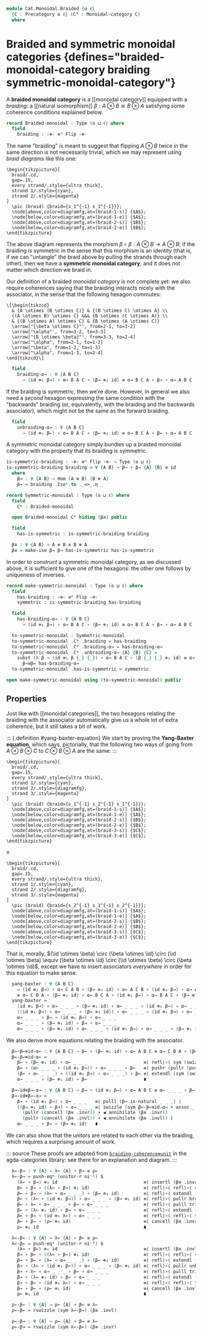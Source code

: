 <!--
```agda
open import Cat.Functor.Naturality
open import Cat.Functor.Bifunctor
open import Cat.Monoidal.Base
open import Cat.Functor.Base
open import Cat.Prelude

import Cat.Functor.Reasoning
import Cat.Reasoning

open _=>_
```
-->

```agda
module Cat.Monoidal.Braided {o ℓ}
  {C : Precategory o ℓ} (Cᵐ : Monoidal-category C)
  where
```

# Braided and symmetric monoidal categories {defines="braided-monoidal-category braiding symmetric-monoidal-category"}

<!--
```agda
open Cat.Reasoning C
open Monoidal Cᵐ
```
-->

A **braided monoidal category** is a [[monoidal category]] equipped with
a *braiding*: a [[natural isomorphism]] $\beta : A \otimes B \cong B
\otimes A$ satisfying some coherence conditions explained below.

```agda
record Braided-monoidal : Type (o ⊔ ℓ) where
  field
    braiding : -⊗- ≅ⁿ Flip -⊗-
```

<!--
```agda
  module β→ = _=>_ (braiding .Isoⁿ.to)
  module β← = _=>_ (braiding .Isoⁿ.from)

  β→ : ∀ {A B} → Hom (A ⊗ B) (B ⊗ A)
  β→ = braiding .Isoⁿ.to ._=>_.η _

  β← : ∀ {A B} → Hom (A ⊗ B) (B ⊗ A)
  β← = braiding .Isoⁿ.from ._=>_.η _

  β≅ : ∀ {A B} → A ⊗ B ≅ B ⊗ A
  β≅ = isoⁿ→iso braiding _
```
-->

The name "braiding" is meant to suggest that flipping $A \otimes B$
twice in the same direction is not necessarily trivial, which we may
represent using *braid diagrams* like this one:

~~~{.quiver}
\begin{tikzpicture}[
  braid/.cd,
  gap=.15,
  every strand/.style={ultra thick},
  strand 1/.style={cyan},
  strand 2/.style={magenta}
]
  \pic (braid) {braid={s_1^{-1} s_1^{-1}}};
  \node[above,color=diagramfg,at=(braid-1-s)] {$A$};
  \node[below,color=diagramfg,at=(braid-1-e)] {$A$};
  \node[above,color=diagramfg,at=(braid-2-s)] {$B$};
  \node[below,color=diagramfg,at=(braid-2-e)] {$B$};
\end{tikzpicture}
~~~

The above diagram represents the morphism $\beta \circ \beta : A \otimes
B \to A \otimes B$; if the braiding *is* symmetric in the sense that this
morphism is an identity (that is, if we can "untangle" the braid above
by pulling the strands through each other), then we have a **symmetric
monoidal category**, and it does not matter which direction we braid in.

Our definition of a braided *monoidal category* is not complete yet: we
also require coherences saying that the braiding interacts nicely with
the associator, in the sense that the following hexagon commutes:

~~~{.quiver}
\[\begin{tikzcd}
  & {A \otimes (B \otimes C)} & {(B \otimes C) \otimes A} \\
  {(A \otimes B) \otimes C} &&& {B \otimes (C \otimes A)} \\
  & {(B \otimes A) \otimes C} & {B \otimes (A \otimes C)}
  \arrow["{\beta \otimes C}"', from=2-1, to=3-2]
  \arrow["\alpha"', from=3-2, to=3-3]
  \arrow["{B \otimes \beta}"', from=3-3, to=2-4]
  \arrow["\alpha", from=2-1, to=1-2]
  \arrow["\beta", from=1-2, to=1-3]
  \arrow["\alpha", from=1-3, to=2-4]
\end{tikzcd}\]
~~~

```agda
  field
    braiding-α→ : ∀ {A B C}
      → (id ⊗₁ β→) ∘ α→ B A C ∘ (β→ ⊗₁ id) ≡ α→ B C A ∘ β→ ∘ α→ A B C
```

If the braiding is symmetric, then we're done. However, in general we
also need a *second* hexagon expressing the same condition with the
"backwards" braiding (or, equivalently, with the braiding and the
backwards associator), which might not be the same as the forward
braiding.

```agda
  field
    unbraiding-α→ : ∀ {A B C}
      → (id ⊗₁ β←) ∘ α→ B A C ∘ (β← ⊗₁ id) ≡ α→ B C A ∘ β← ∘ α→ A B C
```

<!--
```agda
  β←-α← : ∀ {A B C}
    → (β← ⊗₁ id) ∘ α← B A C ∘ (id ⊗₁ β←) ≡ α← A B C ∘ β← ∘ α← B C A
  β←-α← = inverse-unique refl refl
    (◀.F-map-iso β≅ ∙Iso α≅ ∙Iso ▶.F-map-iso β≅)
    (α≅ ∙Iso β≅ ∙Iso α≅)
    (sym (assoc _ _ _) ·· braiding-α→ ·· assoc _ _ _)
```
-->

A symmetric monoidal category simply bundles up a braided monoidal
category with the property that its braiding is symmetric.

```agda
is-symmetric-braiding : -⊗- ≅ⁿ Flip -⊗- → Type (o ⊔ ℓ)
is-symmetric-braiding braiding = ∀ {A B} → β→ ∘ β→ {A} {B} ≡ id
  where
    β→ : ∀ {A B} → Hom (A ⊗ B) (B ⊗ A)
    β→ = braiding .Isoⁿ.to ._=>_.η _

record Symmetric-monoidal : Type (o ⊔ ℓ) where
  field
    Cᵇ : Braided-monoidal

  open Braided-monoidal Cᵇ hiding (β≅) public

  field
    has-is-symmetric : is-symmetric-braiding braiding

  β≅ : ∀ {A B} → A ⊗ B ≅ B ⊗ A
  β≅ = make-iso β→ β→ has-is-symmetric has-is-symmetric
```

In order to *construct* a symmetric monoidal category, as we discussed
above, it is sufficient to give one of the hexagons: the other one
follows by uniqueness of inverses.

```agda
record make-symmetric-monoidal : Type (o ⊔ ℓ) where
  field
    has-braiding : -⊗- ≅ⁿ Flip -⊗-
    symmetric : is-symmetric-braiding has-braiding
```

<!--
```agda
  β→ : ∀ {A B} → Hom (A ⊗ B) (B ⊗ A)
  β→ = has-braiding .Isoⁿ.to ._=>_.η _
  β← : ∀ {A B} → Hom (A ⊗ B) (B ⊗ A)
  β← = has-braiding .Isoⁿ.from ._=>_.η _

  β→≡β← : Path (∀ {A B} → Hom (A ⊗ B) (B ⊗ A)) β→ β←
  β→≡β← = ext λ {_} {_} → inverse-unique refl refl
    (make-iso β→ β→ symmetric symmetric)
    (isoⁿ→iso has-braiding _)
    refl

  open Braided-monoidal hiding (β→)
  open Symmetric-monoidal hiding (β→)
```
-->

```agda
  field
    has-braiding-α→ : ∀ {A B C}
      → (id ⊗₁ β→) ∘ α→ B A C ∘ (β→ ⊗₁ id) ≡ α→ B C A ∘ β→ ∘ α→ A B C

  to-symmetric-monoidal : Symmetric-monoidal
  to-symmetric-monoidal .Cᵇ .braiding = has-braiding
  to-symmetric-monoidal .Cᵇ .braiding-α→ = has-braiding-α→
  to-symmetric-monoidal .Cᵇ .unbraiding-α→ {A} {B} {C} =
    subst (λ β → (id ⊗₁ β {_} {_}) ∘ α→ B A C ∘ (β {_} {_} ⊗₁ id) ≡ α→ _ _ _ ∘ β {_} {_} ∘ α→ _ _ _)
      β→≡β← has-braiding-α→
  to-symmetric-monoidal .has-is-symmetric = symmetric

open make-symmetric-monoidal using (to-symmetric-monoidal) public
```

## Properties

<!--
```agda
module Braided (Cᵇ : Braided-monoidal) where
  open Braided-monoidal Cᵇ public
```
-->

Just like with [[monoidal categories]], the two hexagons relating the
braiding with the associator automatically give us a whole lot of extra
coherence, but it still takes a bit of work.

::: {.definition #yang-baxter-equation}
We start by proving the **Yang-Baxter equation**, which says,
pictorially, that the following two ways of going from $A \otimes B
\otimes C$ to $C \otimes B \otimes A$ are the same:
:::

<div class="mathpar">

~~~{.quiver}
\begin{tikzpicture}[
  braid/.cd,
  gap=.15,
  every strand/.style={ultra thick},
  strand 1/.style={cyan},
  strand 2/.style={diagramfg},
  strand 3/.style={magenta}
]
  \pic (braid) {braid={s_1^{-1} s_2^{-1} s_1^{-1}}};
  \node[above,color=diagramfg,at=(braid-1-s)] {$A$};
  \node[below,color=diagramfg,at=(braid-1-e)] {$A$};
  \node[above,color=diagramfg,at=(braid-2-s)] {$B$};
  \node[below,color=diagramfg,at=(braid-2-e)] {$B$};
  \node[above,color=diagramfg,at=(braid-3-s)] {$C$};
  \node[below,color=diagramfg,at=(braid-3-e)] {$C$};
\end{tikzpicture}
~~~

$\equiv$

~~~{.quiver}
\begin{tikzpicture}[
  braid/.cd,
  gap=.15,
  every strand/.style={ultra thick},
  strand 1/.style={cyan},
  strand 2/.style={diagramfg},
  strand 3/.style={magenta}
]
  \pic (braid) {braid={s_2^{-1} s_1^{-1} s_2^{-1}}};
  \node[above,color=diagramfg,at=(braid-1-s)] {$A$};
  \node[below,color=diagramfg,at=(braid-1-e)] {$A$};
  \node[above,color=diagramfg,at=(braid-2-s)] {$B$};
  \node[below,color=diagramfg,at=(braid-2-e)] {$B$};
  \node[above,color=diagramfg,at=(braid-3-s)] {$C$};
  \node[below,color=diagramfg,at=(braid-3-e)] {$C$};
\end{tikzpicture}
~~~

</div>

That is, morally, $(\id \otimes \beta) \circ (\beta \otimes \id) \circ
(\id \otimes \beta) \equiv (\beta \otimes \id) \circ (\id \otimes \beta)
\circ (\beta \otimes \id)$, except we have to insert associators
*everywhere* in order for this equation to make sense.

```agda
  yang-baxter : ∀ {A B C}
    → (id ⊗₁ β→) ∘ α→ C A B ∘ (β→ ⊗₁ id) ∘ α← A C B ∘ (id ⊗₁ β→) ∘ α→ A B C
    ≡ α→ C B A ∘ (β→ ⊗₁ id) ∘ α← B C A ∘ (id ⊗₁ β→) ∘ α→ B A C ∘ (β→ ⊗₁ id)
  yang-baxter =
    (id ⊗₁ β→) ∘ α→ _ _ _ ∘ (β→ ⊗₁ id) ∘ α← _ _ _ ∘ (id ⊗₁ β→) ∘ α→ _ _ _   ≡⟨ pushr (pushr refl) ⟩
    ((id ⊗₁ β→) ∘ α→ _ _ _ ∘ (β→ ⊗₁ id)) ∘ α← _ _ _ ∘ (id ⊗₁ β→) ∘ α→ _ _ _ ≡⟨ extendl (rswizzle (braiding-α→ ∙ assoc _ _ _) (α≅ .invl)) ⟩
    α→ _ _ _ ∘ β→ ∘ (id ⊗₁ β→) ∘ α→ _ _ _                                   ≡⟨ refl⟩∘⟨ extendl (β→.is-natural _ _ _) ⟩
    α→ _ _ _ ∘ (β→ ⊗₁ id) ∘ β→ ∘ α→ _ _ _                                   ≡˘⟨ refl⟩∘⟨ refl⟩∘⟨ lswizzle braiding-α→ (α≅ .invr) ⟩
    α→ _ _ _ ∘ (β→ ⊗₁ id) ∘ α← _ _ _ ∘ (id ⊗₁ β→) ∘ α→ _ _ _ ∘ (β→ ⊗₁ id)   ∎
```

We also derive more equations relating the braiding with the associator.

```agda
  β←-β←⊗id-α← : ∀ {A B C} → β← ∘ (β← ⊗₁ id) ∘ α← A B C ≡ α→ C B A ∘ (β← ⊗₁ id) ∘ β←
  β←-β←⊗id-α← =
    β← ∘ (β← ⊗₁ id) ∘ α← _ _ _                     ≡⟨ refl⟩∘⟨ sym (swizzle (sym (assoc _ _ _) ∙ sym unbraiding-α→ ∙ assoc _ _ _) (α≅ .invl) (pullr (▶.cancell (β≅ .invl)) ∙ α≅ .invr)) ⟩
    β← ∘ (α← _ _ _ ∘ (id ⊗₁ β→)) ∘ α→ _ _ _ ∘ β←   ≡⟨ pushr (pullr (pushr refl)) ⟩
    (β← ∘ α← _ _ _) ∘ ((id ⊗₁ β→) ∘ α→ _ _ _) ∘ β← ≡⟨ extendl (sym (swizzle β←-α← (pullr (▶.cancell (β≅ .invr)) ∙ α≅ .invr) (α≅ .invl))) ⟩
    α→ _ _ _ ∘ (β← ⊗₁ id) ∘ β←                     ∎

  β→-id⊗β→-α→ : ∀ {A B C} → β→ ∘ (id ⊗₁ β→) ∘ α→ A B C ≡ α← _ _ _ ∘ β→ ∘ (β→ ⊗₁ id)
  β→-id⊗β→-α→ =
    β→ ∘ (id ⊗₁ β→) ∘ α→ _ _ _   ≡⟨ pulll (β→.is-natural _ _ _) ⟩
    ((β→ ⊗₁ id) ∘ β→) ∘ α→ _ _ _ ≡⟨ swizzle (sym β←-β←⊗id-α← ∙ assoc _ _ _)
      (pullr (cancell (β≅ .invr)) ∙ ◀.annihilate (β≅ .invr))
      (pullr (cancell (β≅ .invl)) ∙ ◀.annihilate (β≅ .invl)) ⟩
    α← _ _ _ ∘ β→ ∘ (β→ ⊗₁ id)   ∎
```

We can also show that the unitors are related to each other via the
braiding, which requires a surprising amount of work.

::: source
These proofs are adapted from [`braiding-coherence⊗unit`][agda-cats] in
the agda-categories library: see there for an explanation and diagram.
:::

[agda-cats]: https://agda.github.io/agda-categories/Categories.Category.Monoidal.Braided.Properties.html#braiding-coherence%E2%8A%97unit

```agda
  λ←-β→ : ∀ {A} → λ← {A} ∘ β→ ≡ ρ←
  λ←-β→ = push-eqⁿ (unitor-r ni⁻¹) $
    (λ← ∘ β→) ⊗₁ id                                ≡⟨ insertl (β≅ .invr) ⟩
    β← ∘ β→ ∘ ((λ← ∘ β→) ⊗₁ id)                    ≡⟨ refl⟩∘⟨ refl⟩∘⟨ ◀.F-∘ _ _ ∙ (sym triangle-λ← ⟩∘⟨refl) ⟩
    β← ∘ β→ ∘ (λ← ∘ α→ _ _ _) ∘ (β→ ⊗₁ id)         ≡⟨ refl⟩∘⟨ extendl (pulll (sym (unitor-l .Isoⁿ.from .is-natural _ _ _))) ⟩
    β← ∘ (λ← ∘ (id ⊗₁ β→)) ∘ α→ _ _ _ ∘ (β→ ⊗₁ id) ≡⟨ refl⟩∘⟨ pullr braiding-α→ ⟩
    β← ∘ λ← ∘ α→ _ _ _ ∘ β→ ∘ α→ _ _ _             ≡⟨ refl⟩∘⟨ pulll triangle-λ← ⟩
    β← ∘ (λ← ⊗₁ id) ∘ β→ ∘ α→ _ _ _                ≡⟨ refl⟩∘⟨ extendl (sym (β→.is-natural _ _ _)) ⟩
    β← ∘ β→ ∘ (id ⊗₁ λ←) ∘ α→ _ _ _                ≡⟨ refl⟩∘⟨ refl⟩∘⟨ triangle-α→ ⟩
    β← ∘ β→ ∘ (ρ← ⊗₁ id)                           ≡⟨ cancell (β≅ .invr) ⟩
    ρ← ⊗₁ id                                       ∎

  λ←-β← : ∀ {A} → λ← {A} ∘ β← ≡ ρ←
  λ←-β← = push-eqⁿ (unitor-r ni⁻¹) $
    (λ← ∘ β←) ⊗₁ id                                ≡⟨ insertl (β≅ .invl) ⟩
    β→ ∘ β← ∘ ((λ← ∘ β←) ⊗₁ id)                    ≡⟨ refl⟩∘⟨ refl⟩∘⟨ ◀.F-∘ _ _ ∙ (sym triangle-λ← ⟩∘⟨refl) ⟩
    β→ ∘ β← ∘ (λ← ∘ α→ _ _ _) ∘ (β← ⊗₁ id)         ≡⟨ refl⟩∘⟨ extendl (pulll (sym (unitor-l .Isoⁿ.from .is-natural _ _ _))) ⟩
    β→ ∘ (λ← ∘ (id ⊗₁ β←)) ∘ α→ _ _ _ ∘ (β← ⊗₁ id) ≡⟨ refl⟩∘⟨ pullr unbraiding-α→ ⟩
    β→ ∘ λ← ∘ α→ _ _ _ ∘ β← ∘ α→ _ _ _             ≡⟨ refl⟩∘⟨ pulll triangle-λ← ⟩
    β→ ∘ (λ← ⊗₁ id) ∘ β← ∘ α→ _ _ _                ≡⟨ refl⟩∘⟨ extendl (sym (β←.is-natural _ _ _)) ⟩
    β→ ∘ β← ∘ (id ⊗₁ λ←) ∘ α→ _ _ _                ≡⟨ refl⟩∘⟨ refl⟩∘⟨ triangle-α→ ⟩
    β→ ∘ β← ∘ (ρ← ⊗₁ id)                           ≡⟨ cancell (β≅ .invl) ⟩
    ρ← ⊗₁ id                                       ∎

  ρ←-β← : ∀ {A} → ρ← {A} ∘ β← ≡ λ←
  ρ←-β← = rswizzle (sym λ←-β→) (β≅ .invl)

  ρ←-β→ : ∀ {A} → ρ← {A} ∘ β→ ≡ λ←
  ρ←-β→ = rswizzle (sym λ←-β←) (β≅ .invr)
```
